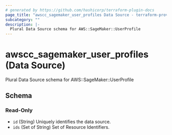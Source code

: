 ```yaml
---
# generated by https://github.com/hashicorp/terraform-plugin-docs
page_title: "awscc_sagemaker_user_profiles Data Source - terraform-provider-awscc"
subcategory: ""
description: |-
  Plural Data Source schema for AWS::SageMaker::UserProfile
---
```


# awscc_sagemaker_user_profiles (Data Source)

Plural Data Source schema for AWS::SageMaker::UserProfile



<!-- schema generated by tfplugindocs -->
## Schema

### Read-Only

- `id` (String) Uniquely identifies the data source.
- `ids` (Set of String) Set of Resource Identifiers.
